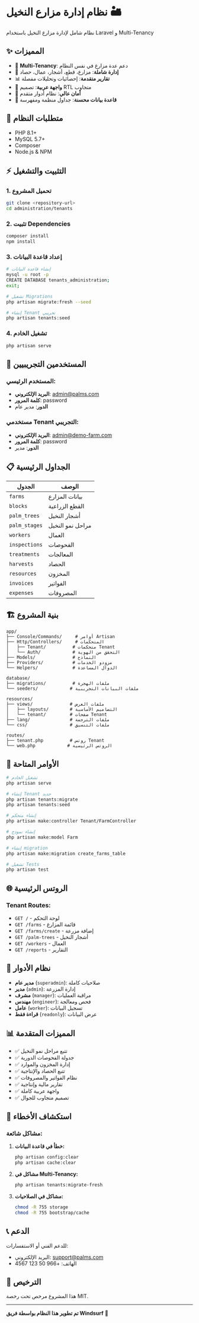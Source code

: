 # نظام إدارة مزارع النخيل 🏜️

نظام شامل لإدارة مزارع النخيل باستخدام Laravel و Multi-Tenancy

## ✨ المميزات

- 🏢 **Multi-Tenancy**: دعم عدة مزارع في نفس النظام
- 🌴 **إدارة شاملة**: مزارع، قطع، أشجار، عمال، حصاد
- 📊 **تقارير متقدمة**: إحصائيات وتحليلات مفصلة
- 📱 **واجهة عربية**: تصميم RTL متجاوب
- 🔐 **أمان عالي**: نظام أدوار متقدم
- 💾 **قاعدة بيانات محسنة**: جداول منظمة ومفهرسة

## 🚀 متطلبات النظام

- PHP 8.1+
- MySQL 5.7+
- Composer
- Node.js & NPM

## ⚡ التثبيت والتشغيل

### 1. تحميل المشروع
```bash
git clone <repository-url>
cd administration/tenants
```

### 2. تثبيت Dependencies
```bash
composer install
npm install
```

### 3. إعداد قاعدة البيانات
```bash
# إنشاء قاعدة البيانات
mysql -u root -p
CREATE DATABASE tenants_administration;
exit;

# تشغيل Migrations
php artisan migrate:fresh --seed

# إنشاء Tenant تجريبي
php artisan tenants:seed
```

### 4. تشغيل الخادم
```bash
php artisan serve
```

## 👥 المستخدمين التجريبيين

### المستخدم الرئيسي:
- **البريد الإلكتروني**: admin@palms.com
- **كلمة المرور**: password
- **الدور**: مدير عام

### مستخدمي Tenant التجريبي:
- **البريد الإلكتروني**: admin@demo-farm.com
- **كلمة المرور**: password
- **الدور**: مدير

## 📋 الجداول الرئيسية

| الجدول | الوصف |
|--------|--------|
| `farms` | بيانات المزارع |
| `blocks` | القطع الزراعية |
| `palm_trees` | أشجار النخيل |
| `palm_stages` | مراحل نمو النخيل |
| `workers` | العمال |
| `inspections` | الفحوصات |
| `treatments` | المعالجات |
| `harvests` | الحصاد |
| `resources` | المخزون |
| `invoices` | الفواتير |
| `expenses` | المصروفات |

## 🏗️ بنية المشروع

```
app/
├── Console/Commands/     # أوامر Artisan
├── Http/Controllers/     # المتحكمات
│   ├── Tenant/          # متحكمات Tenant
│   └── Auth/            # التحقق من الهوية
├── Models/              # النماذج
├── Providers/           # مزودو الخدمات
└── Helpers/             # الدوال المساعدة

database/
├── migrations/          # ملفات الهجرة
└── seeders/            # ملفات البيانات التجريبية

resources/
├── views/              # ملفات العرض
│   ├── layouts/        # التصاميم الأساسية
│   └── tenant/         # صفحات Tenant
├── lang/               # ملفات الترجمة
└── css/                # ملفات التنسيق

routes/
├── tenant.php          # روتس Tenant
└── web.php            # الروتس الرئيسية
```

## 🔧 الأوامر المتاحة

```bash
# تشغيل الخادم
php artisan serve

# إنشاء Tenant جديد
php artisan tenants:migrate
php artisan tenants:seed

# إنشاء متحكم
php artisan make:controller Tenant/FarmController

# إنشاء نموذج
php artisan make:model Farm

# إنشاء migration
php artisan make:migration create_farms_table

# تشغيل Tests
php artisan test
```

## 🌐 الروتس الرئيسية

### Tenant Routes:
- `GET /` - لوحة التحكم
- `GET /farms` - قائمة المزارع
- `GET /farms/create` - إضافة مزرعة
- `GET /palm-trees` - أشجار النخيل
- `GET /workers` - العمال
- `GET /reports` - التقارير

## 🔐 نظام الأدوار

- **مدير عام** (`superadmin`): صلاحيات كاملة
- **مدير** (`admin`): إدارة المزرعة
- **مشرف** (`manager`): مراقبة العمليات
- **مهندس** (`engineer`): فحص ومعالجة
- **عامل** (`worker`): تسجيل البيانات
- **قراءة فقط** (`readonly`): عرض البيانات

## 📊 المميزات المتقدمة

- ✅ تتبع مراحل نمو النخيل
- ✅ جدولة الفحوصات الدورية
- ✅ إدارة المخزون والموارد
- ✅ تتبع الحصاد والإنتاجية
- ✅ نظام الفواتير والمصروفات
- ✅ تقارير مالية وإنتاجية
- ✅ واجهة عربية كاملة
- ✅ تصميم متجاوب للجوال

## 🐛 استكشاف الأخطاء

### مشاكل شائعة:

1. **خطأ في قاعدة البيانات:**
   ```bash
   php artisan config:clear
   php artisan cache:clear
   ```

2. **مشاكل في Multi-Tenancy:**
   ```bash
   php artisan tenants:migrate-fresh
   ```

3. **مشاكل في الصلاحيات:**
   ```bash
   chmod -R 755 storage
   chmod -R 755 bootstrap/cache
   ```

## 📞 الدعم

للدعم الفني أو الاستفسارات:
- البريد الإلكتروني: support@palms.com
- الهاتف: +966 50 123 4567

## 📄 الترخيص

هذا المشروع مرخص تحت رخصة MIT.

---

**تم تطوير هذا النظام بواسطة فريق Windsurf** 🚀
